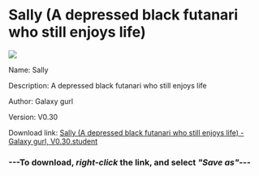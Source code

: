 # Sally (A depressed black futanari who still enjoys life)

<img src = "https://raw.githubusercontent.com/Arbiter1223/Daigaku-Gurashi-Custom-Students/master/Students/Files/Sally%20(A%20depressed%20black%20futanari%20who%20still%20enjoys%20life).png">

Name: Sally

Description: A depressed black futanari who still enjoys life

Author: Galaxy gurl

Version: V0.30

Download link: <a href="https://raw.githubusercontent.com/Arbiter1223/Daigaku-Gurashi-Custom-Students/master/Students/Files/Sally%20(A%20depressed%20black%20futanari%20who%20still%20enjoys%20life)%20-%20Galaxy%20gurl%2C%20V0.30.student">Sally (A depressed black futanari who still enjoys life) - Galaxy gurl, V0.30.student</a>

### ---**To download, _right-click_ the link, and select _"Save as"_**---

